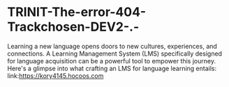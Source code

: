 # TRINIT-The-error-404-Trackchosen-DEV2-.-
Learning a new language opens doors to new cultures, experiences, and connections.
A Learning Management System (LMS) specifically designed for language acquisition can be a powerful tool to empower this journey.
Here's a glimpse into what crafting an LMS for language learning entails:
link:https://kory4145.hocoos.com
